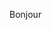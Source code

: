 <!DOCTYPE html>
<html lang="fr">
<head>
    <meta charset="UTF-8">
    <meta name="viewport" content="width=device-width, initial-scale=1.0">
    <link rel="stylesheet" href="moncss.css">
<body>
      <p> Bonjour </p>
</body>

</html>
